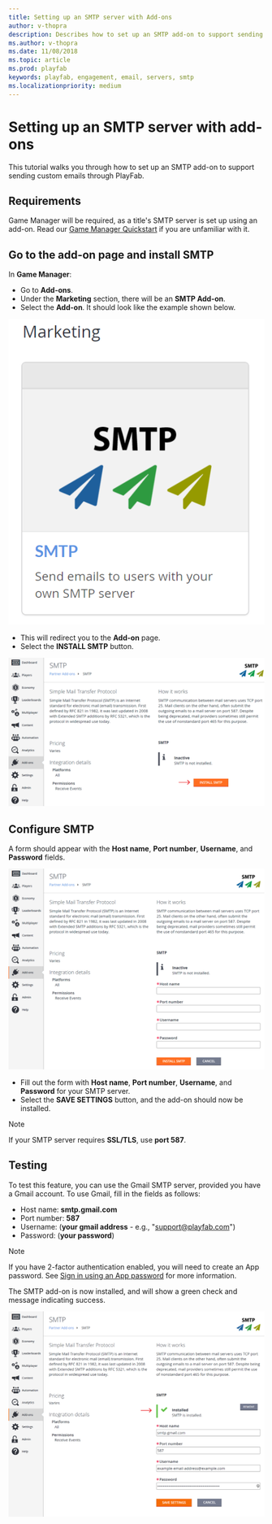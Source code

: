 ```yaml
---
title: Setting up an SMTP server with Add-ons
author: v-thopra
description: Describes how to set up an SMTP add-on to support sending custom emails through PlayFab.
ms.author: v-thopra
ms.date: 11/08/2018
ms.topic: article
ms.prod: playfab
keywords: playfab, engagement, email, servers, smtp
ms.localizationpriority: medium
---
```


# Setting up an SMTP server with add-ons

This tutorial walks you through how to set up an SMTP add-on to support sending custom emails through PlayFab.

## Requirements

Game Manager will be required, as a title's SMTP server is set up using an add-on. Read our [Game Manager Quickstart](../../config/gamemanager/quickstart.md) if you are unfamiliar with it.

## Go to the add-on page and install SMTP

In **Game Manager**:

- Go to **Add-ons**.
- Under the **Marketing** section, there will be an **SMTP Add-on**.
- Select the **Add-on**. It should look like the example shown below.

![Marketing-SMTP Add-On button](media/tutorials/marketing-smtp-add-on-button.png)  

- This will redirect you to the **Add-on** page.
- Select the **INSTALL SMTP** button.

![Game Manager-Add-ons-SMTP-page](media/tutorials/game-manager-add-ons-smtp-page.png)  

## Configure SMTP

A form should appear with the **Host name**, **Port number**, **Username**, and **Password** fields.

![Game Manager-Add-ons-Install SMTP form](media/tutorials/game-manager-add-ons-install-smtp-form.png)  

- Fill out the form with **Host name**, **Port number**, **Username**, and **Password** for your SMTP server.
- Select the **SAVE SETTINGS** button, and the add-on should now be installed.

> [!NOTE]
> If your SMTP server requires **SSL/TLS**, use **port 587**.

## Testing

To test this feature, you can use the Gmail SMTP server, provided you have a Gmail account. To use Gmail, fill in the fields as follows:

- Host name: **smtp.gmail.com**
- Port number: **587**
- Username: (**your gmail address** - e.g., "support@playfab.com")
- Password: (**your password**)

> [!NOTE]
> If you have 2-factor authentication enabled, you will need to create an App password. See [Sign in using an App password](https://support.google.com/accounts/answer/185833?hl=en) for more information.

The SMTP add-on is now installed, and will show a green check and message indicating success.

![Game Manager-Add-ons-SMTP-Installed](media/tutorials/game-manager-add-ons-smtp-installed.png)  
